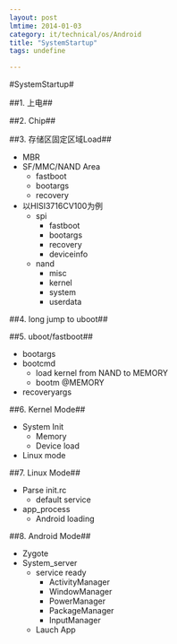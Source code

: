 ```yaml
---
layout: post
lmtime: 2014-01-03
category: it/technical/os/Android
title: "SystemStartup"
tags: undefine

---
```

#SystemStartup#



##1. 上电##



##2. Chip##



##3. 存储区固定区域Load##
* MBR
* SF/MMC/NAND Area
  * fastboot
  * bootargs
  * recovery
* 以HISI3716CV100为例
  * spi
    * fastboot
    * bootargs
    * recovery
    * deviceinfo
  * nand
    * misc
    * kernel
    * system
    * userdata



##4. long jump to uboot##



##5. uboot/fastboot##
* bootargs
* bootcmd
  * load kernel from NAND to MEMORY
  * bootm @MEMORY
* recoveryargs



##6. Kernel Mode##
* System Init
  * Memory
  * Device load
* Linux mode



##7. Linux Mode##
* Parse init.rc
  * default service
* app_process
  * Android loading



##8. Android Mode##
* Zygote
* System_server
  * service ready
    * ActivityManager
    * WindowManager
    * PowerManager
    * PackageManager
    * InputManager
  * Lauch App
